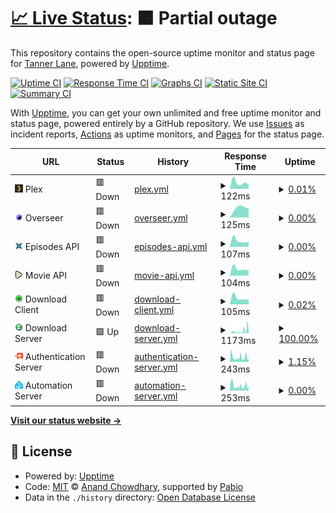 # [📈 Live Status](https://uptime.tannerln7.com): <!--live status--> **🟧 Partial outage**

This repository contains the open-source uptime monitor and status page for [Tanner Lane](https://uptime.tannerln7.com), powered by [Upptime](https://github.com/upptime/upptime).

[![Uptime CI](https://github.com/tannerln7/Upptime/workflows/Uptime%20CI/badge.svg)](https://github.com/tannerln7/Upptime/actions?query=workflow%3A%22Uptime+CI%22)
[![Response Time CI](https://github.com/tannerln7/Upptime/workflows/Response%20Time%20CI/badge.svg)](https://github.com/tannerln7/Upptime/actions?query=workflow%3A%22Response+Time+CI%22)
[![Graphs CI](https://github.com/tannerln7/Upptime/workflows/Graphs%20CI/badge.svg)](https://github.com/tannerln7/Upptime/actions?query=workflow%3A%22Graphs+CI%22)
[![Static Site CI](https://github.com/tannerln7/Upptime/workflows/Static%20Site%20CI/badge.svg)](https://github.com/tannerln7/Upptime/actions?query=workflow%3A%22Static+Site+CI%22)
[![Summary CI](https://github.com/tannerln7/Upptime/workflows/Summary%20CI/badge.svg)](https://github.com/tannerln7/Upptime/actions?query=workflow%3A%22Summary+CI%22)

With [Upptime](https://upptime.js.org), you can get your own unlimited and free uptime monitor and status page, powered entirely by a GitHub repository. We use [Issues](https://github.com/tannerln7/Upptime/issues) as incident reports, [Actions](https://github.com/tannerln7/Upptime/actions) as uptime monitors, and [Pages](https://uptime.tannerln7.com) for the status page.

<!--start: status pages-->
<!-- This summary is generated by Upptime (https://github.com/upptime/upptime) -->
<!-- Do not edit this manually, your changes will be overwritten -->
<!-- prettier-ignore -->
| URL | Status | History | Response Time | Uptime |
| --- | ------ | ------- | ------------- | ------ |
| <img alt="" src="https://github.com/tannerln7/Upptime/blob/f840a86b31c062036a625cbdd3aea94804382ff6/assets/plex.png" height="13"> Plex | 🟥 Down | [plex.yml](https://github.com/tannerln7/Upptime/commits/HEAD/history/plex.yml) | <details><summary><img alt="Response time graph" src="./graphs/plex/response-time-week.png" height="20"> 122ms</summary><br><a href="https://status.tannerln7.com/history/plex"><img alt="Response time 122" src="https://img.shields.io/endpoint?url=https%3A%2F%2Fraw.githubusercontent.com%2Ftannerln7%2FUpptime%2FHEAD%2Fapi%2Fplex%2Fresponse-time.json"></a><br><a href="https://status.tannerln7.com/history/plex"><img alt="24-hour response time 122" src="https://img.shields.io/endpoint?url=https%3A%2F%2Fraw.githubusercontent.com%2Ftannerln7%2FUpptime%2FHEAD%2Fapi%2Fplex%2Fresponse-time-day.json"></a><br><a href="https://status.tannerln7.com/history/plex"><img alt="7-day response time 122" src="https://img.shields.io/endpoint?url=https%3A%2F%2Fraw.githubusercontent.com%2Ftannerln7%2FUpptime%2FHEAD%2Fapi%2Fplex%2Fresponse-time-week.json"></a><br><a href="https://status.tannerln7.com/history/plex"><img alt="30-day response time 122" src="https://img.shields.io/endpoint?url=https%3A%2F%2Fraw.githubusercontent.com%2Ftannerln7%2FUpptime%2FHEAD%2Fapi%2Fplex%2Fresponse-time-month.json"></a><br><a href="https://status.tannerln7.com/history/plex"><img alt="1-year response time 122" src="https://img.shields.io/endpoint?url=https%3A%2F%2Fraw.githubusercontent.com%2Ftannerln7%2FUpptime%2FHEAD%2Fapi%2Fplex%2Fresponse-time-year.json"></a></details> | <details><summary><a href="https://status.tannerln7.com/history/plex">0.01%</a></summary><a href="https://status.tannerln7.com/history/plex"><img alt="All-time uptime 0.01%" src="https://img.shields.io/endpoint?url=https%3A%2F%2Fraw.githubusercontent.com%2Ftannerln7%2FUpptime%2FHEAD%2Fapi%2Fplex%2Fuptime.json"></a><br><a href="https://status.tannerln7.com/history/plex"><img alt="24-hour uptime 0.01%" src="https://img.shields.io/endpoint?url=https%3A%2F%2Fraw.githubusercontent.com%2Ftannerln7%2FUpptime%2FHEAD%2Fapi%2Fplex%2Fuptime-day.json"></a><br><a href="https://status.tannerln7.com/history/plex"><img alt="7-day uptime 0.01%" src="https://img.shields.io/endpoint?url=https%3A%2F%2Fraw.githubusercontent.com%2Ftannerln7%2FUpptime%2FHEAD%2Fapi%2Fplex%2Fuptime-week.json"></a><br><a href="https://status.tannerln7.com/history/plex"><img alt="30-day uptime 0.01%" src="https://img.shields.io/endpoint?url=https%3A%2F%2Fraw.githubusercontent.com%2Ftannerln7%2FUpptime%2FHEAD%2Fapi%2Fplex%2Fuptime-month.json"></a><br><a href="https://status.tannerln7.com/history/plex"><img alt="1-year uptime 0.01%" src="https://img.shields.io/endpoint?url=https%3A%2F%2Fraw.githubusercontent.com%2Ftannerln7%2FUpptime%2FHEAD%2Fapi%2Fplex%2Fuptime-year.json"></a></details>
| <img alt="" src="https://github.com/tannerln7/Upptime/blob/f840a86b31c062036a625cbdd3aea94804382ff6/assets/overseerr.png" height="13"> Overseer | 🟥 Down | [overseer.yml](https://github.com/tannerln7/Upptime/commits/HEAD/history/overseer.yml) | <details><summary><img alt="Response time graph" src="./graphs/overseer/response-time-week.png" height="20"> 125ms</summary><br><a href="https://status.tannerln7.com/history/overseer"><img alt="Response time 125" src="https://img.shields.io/endpoint?url=https%3A%2F%2Fraw.githubusercontent.com%2Ftannerln7%2FUpptime%2FHEAD%2Fapi%2Foverseer%2Fresponse-time.json"></a><br><a href="https://status.tannerln7.com/history/overseer"><img alt="24-hour response time 125" src="https://img.shields.io/endpoint?url=https%3A%2F%2Fraw.githubusercontent.com%2Ftannerln7%2FUpptime%2FHEAD%2Fapi%2Foverseer%2Fresponse-time-day.json"></a><br><a href="https://status.tannerln7.com/history/overseer"><img alt="7-day response time 125" src="https://img.shields.io/endpoint?url=https%3A%2F%2Fraw.githubusercontent.com%2Ftannerln7%2FUpptime%2FHEAD%2Fapi%2Foverseer%2Fresponse-time-week.json"></a><br><a href="https://status.tannerln7.com/history/overseer"><img alt="30-day response time 125" src="https://img.shields.io/endpoint?url=https%3A%2F%2Fraw.githubusercontent.com%2Ftannerln7%2FUpptime%2FHEAD%2Fapi%2Foverseer%2Fresponse-time-month.json"></a><br><a href="https://status.tannerln7.com/history/overseer"><img alt="1-year response time 125" src="https://img.shields.io/endpoint?url=https%3A%2F%2Fraw.githubusercontent.com%2Ftannerln7%2FUpptime%2FHEAD%2Fapi%2Foverseer%2Fresponse-time-year.json"></a></details> | <details><summary><a href="https://status.tannerln7.com/history/overseer">0.00%</a></summary><a href="https://status.tannerln7.com/history/overseer"><img alt="All-time uptime 0.00%" src="https://img.shields.io/endpoint?url=https%3A%2F%2Fraw.githubusercontent.com%2Ftannerln7%2FUpptime%2FHEAD%2Fapi%2Foverseer%2Fuptime.json"></a><br><a href="https://status.tannerln7.com/history/overseer"><img alt="24-hour uptime 0.00%" src="https://img.shields.io/endpoint?url=https%3A%2F%2Fraw.githubusercontent.com%2Ftannerln7%2FUpptime%2FHEAD%2Fapi%2Foverseer%2Fuptime-day.json"></a><br><a href="https://status.tannerln7.com/history/overseer"><img alt="7-day uptime 0.00%" src="https://img.shields.io/endpoint?url=https%3A%2F%2Fraw.githubusercontent.com%2Ftannerln7%2FUpptime%2FHEAD%2Fapi%2Foverseer%2Fuptime-week.json"></a><br><a href="https://status.tannerln7.com/history/overseer"><img alt="30-day uptime 0.00%" src="https://img.shields.io/endpoint?url=https%3A%2F%2Fraw.githubusercontent.com%2Ftannerln7%2FUpptime%2FHEAD%2Fapi%2Foverseer%2Fuptime-month.json"></a><br><a href="https://status.tannerln7.com/history/overseer"><img alt="1-year uptime 0.00%" src="https://img.shields.io/endpoint?url=https%3A%2F%2Fraw.githubusercontent.com%2Ftannerln7%2FUpptime%2FHEAD%2Fapi%2Foverseer%2Fuptime-year.json"></a></details>
| <img alt="" src="https://github.com/tannerln7/Upptime/blob/f840a86b31c062036a625cbdd3aea94804382ff6/assets/sonarr.png" height="13"> Episodes API | 🟥 Down | [episodes-api.yml](https://github.com/tannerln7/Upptime/commits/HEAD/history/episodes-api.yml) | <details><summary><img alt="Response time graph" src="./graphs/episodes-api/response-time-week.png" height="20"> 107ms</summary><br><a href="https://status.tannerln7.com/history/episodes-api"><img alt="Response time 107" src="https://img.shields.io/endpoint?url=https%3A%2F%2Fraw.githubusercontent.com%2Ftannerln7%2FUpptime%2FHEAD%2Fapi%2Fepisodes-api%2Fresponse-time.json"></a><br><a href="https://status.tannerln7.com/history/episodes-api"><img alt="24-hour response time 107" src="https://img.shields.io/endpoint?url=https%3A%2F%2Fraw.githubusercontent.com%2Ftannerln7%2FUpptime%2FHEAD%2Fapi%2Fepisodes-api%2Fresponse-time-day.json"></a><br><a href="https://status.tannerln7.com/history/episodes-api"><img alt="7-day response time 107" src="https://img.shields.io/endpoint?url=https%3A%2F%2Fraw.githubusercontent.com%2Ftannerln7%2FUpptime%2FHEAD%2Fapi%2Fepisodes-api%2Fresponse-time-week.json"></a><br><a href="https://status.tannerln7.com/history/episodes-api"><img alt="30-day response time 107" src="https://img.shields.io/endpoint?url=https%3A%2F%2Fraw.githubusercontent.com%2Ftannerln7%2FUpptime%2FHEAD%2Fapi%2Fepisodes-api%2Fresponse-time-month.json"></a><br><a href="https://status.tannerln7.com/history/episodes-api"><img alt="1-year response time 107" src="https://img.shields.io/endpoint?url=https%3A%2F%2Fraw.githubusercontent.com%2Ftannerln7%2FUpptime%2FHEAD%2Fapi%2Fepisodes-api%2Fresponse-time-year.json"></a></details> | <details><summary><a href="https://status.tannerln7.com/history/episodes-api">0.00%</a></summary><a href="https://status.tannerln7.com/history/episodes-api"><img alt="All-time uptime 0.00%" src="https://img.shields.io/endpoint?url=https%3A%2F%2Fraw.githubusercontent.com%2Ftannerln7%2FUpptime%2FHEAD%2Fapi%2Fepisodes-api%2Fuptime.json"></a><br><a href="https://status.tannerln7.com/history/episodes-api"><img alt="24-hour uptime 0.00%" src="https://img.shields.io/endpoint?url=https%3A%2F%2Fraw.githubusercontent.com%2Ftannerln7%2FUpptime%2FHEAD%2Fapi%2Fepisodes-api%2Fuptime-day.json"></a><br><a href="https://status.tannerln7.com/history/episodes-api"><img alt="7-day uptime 0.00%" src="https://img.shields.io/endpoint?url=https%3A%2F%2Fraw.githubusercontent.com%2Ftannerln7%2FUpptime%2FHEAD%2Fapi%2Fepisodes-api%2Fuptime-week.json"></a><br><a href="https://status.tannerln7.com/history/episodes-api"><img alt="30-day uptime 0.00%" src="https://img.shields.io/endpoint?url=https%3A%2F%2Fraw.githubusercontent.com%2Ftannerln7%2FUpptime%2FHEAD%2Fapi%2Fepisodes-api%2Fuptime-month.json"></a><br><a href="https://status.tannerln7.com/history/episodes-api"><img alt="1-year uptime 0.00%" src="https://img.shields.io/endpoint?url=https%3A%2F%2Fraw.githubusercontent.com%2Ftannerln7%2FUpptime%2FHEAD%2Fapi%2Fepisodes-api%2Fuptime-year.json"></a></details>
| <img alt="" src="https://github.com/tannerln7/Upptime/blob/f840a86b31c062036a625cbdd3aea94804382ff6/assets/radarr.png" height="13"> Movie API | 🟥 Down | [movie-api.yml](https://github.com/tannerln7/Upptime/commits/HEAD/history/movie-api.yml) | <details><summary><img alt="Response time graph" src="./graphs/movie-api/response-time-week.png" height="20"> 104ms</summary><br><a href="https://status.tannerln7.com/history/movie-api"><img alt="Response time 104" src="https://img.shields.io/endpoint?url=https%3A%2F%2Fraw.githubusercontent.com%2Ftannerln7%2FUpptime%2FHEAD%2Fapi%2Fmovie-api%2Fresponse-time.json"></a><br><a href="https://status.tannerln7.com/history/movie-api"><img alt="24-hour response time 104" src="https://img.shields.io/endpoint?url=https%3A%2F%2Fraw.githubusercontent.com%2Ftannerln7%2FUpptime%2FHEAD%2Fapi%2Fmovie-api%2Fresponse-time-day.json"></a><br><a href="https://status.tannerln7.com/history/movie-api"><img alt="7-day response time 104" src="https://img.shields.io/endpoint?url=https%3A%2F%2Fraw.githubusercontent.com%2Ftannerln7%2FUpptime%2FHEAD%2Fapi%2Fmovie-api%2Fresponse-time-week.json"></a><br><a href="https://status.tannerln7.com/history/movie-api"><img alt="30-day response time 104" src="https://img.shields.io/endpoint?url=https%3A%2F%2Fraw.githubusercontent.com%2Ftannerln7%2FUpptime%2FHEAD%2Fapi%2Fmovie-api%2Fresponse-time-month.json"></a><br><a href="https://status.tannerln7.com/history/movie-api"><img alt="1-year response time 104" src="https://img.shields.io/endpoint?url=https%3A%2F%2Fraw.githubusercontent.com%2Ftannerln7%2FUpptime%2FHEAD%2Fapi%2Fmovie-api%2Fresponse-time-year.json"></a></details> | <details><summary><a href="https://status.tannerln7.com/history/movie-api">0.00%</a></summary><a href="https://status.tannerln7.com/history/movie-api"><img alt="All-time uptime 0.00%" src="https://img.shields.io/endpoint?url=https%3A%2F%2Fraw.githubusercontent.com%2Ftannerln7%2FUpptime%2FHEAD%2Fapi%2Fmovie-api%2Fuptime.json"></a><br><a href="https://status.tannerln7.com/history/movie-api"><img alt="24-hour uptime 0.00%" src="https://img.shields.io/endpoint?url=https%3A%2F%2Fraw.githubusercontent.com%2Ftannerln7%2FUpptime%2FHEAD%2Fapi%2Fmovie-api%2Fuptime-day.json"></a><br><a href="https://status.tannerln7.com/history/movie-api"><img alt="7-day uptime 0.00%" src="https://img.shields.io/endpoint?url=https%3A%2F%2Fraw.githubusercontent.com%2Ftannerln7%2FUpptime%2FHEAD%2Fapi%2Fmovie-api%2Fuptime-week.json"></a><br><a href="https://status.tannerln7.com/history/movie-api"><img alt="30-day uptime 0.00%" src="https://img.shields.io/endpoint?url=https%3A%2F%2Fraw.githubusercontent.com%2Ftannerln7%2FUpptime%2FHEAD%2Fapi%2Fmovie-api%2Fuptime-month.json"></a><br><a href="https://status.tannerln7.com/history/movie-api"><img alt="1-year uptime 0.00%" src="https://img.shields.io/endpoint?url=https%3A%2F%2Fraw.githubusercontent.com%2Ftannerln7%2FUpptime%2FHEAD%2Fapi%2Fmovie-api%2Fuptime-year.json"></a></details>
| <img alt="" src="https://github.com/tannerln7/Upptime/blob/f840a86b31c062036a625cbdd3aea94804382ff6/assets/download_client.png" height="13"> Download Client | 🟥 Down | [download-client.yml](https://github.com/tannerln7/Upptime/commits/HEAD/history/download-client.yml) | <details><summary><img alt="Response time graph" src="./graphs/download-client/response-time-week.png" height="20"> 105ms</summary><br><a href="https://status.tannerln7.com/history/download-client"><img alt="Response time 105" src="https://img.shields.io/endpoint?url=https%3A%2F%2Fraw.githubusercontent.com%2Ftannerln7%2FUpptime%2FHEAD%2Fapi%2Fdownload-client%2Fresponse-time.json"></a><br><a href="https://status.tannerln7.com/history/download-client"><img alt="24-hour response time 105" src="https://img.shields.io/endpoint?url=https%3A%2F%2Fraw.githubusercontent.com%2Ftannerln7%2FUpptime%2FHEAD%2Fapi%2Fdownload-client%2Fresponse-time-day.json"></a><br><a href="https://status.tannerln7.com/history/download-client"><img alt="7-day response time 105" src="https://img.shields.io/endpoint?url=https%3A%2F%2Fraw.githubusercontent.com%2Ftannerln7%2FUpptime%2FHEAD%2Fapi%2Fdownload-client%2Fresponse-time-week.json"></a><br><a href="https://status.tannerln7.com/history/download-client"><img alt="30-day response time 105" src="https://img.shields.io/endpoint?url=https%3A%2F%2Fraw.githubusercontent.com%2Ftannerln7%2FUpptime%2FHEAD%2Fapi%2Fdownload-client%2Fresponse-time-month.json"></a><br><a href="https://status.tannerln7.com/history/download-client"><img alt="1-year response time 105" src="https://img.shields.io/endpoint?url=https%3A%2F%2Fraw.githubusercontent.com%2Ftannerln7%2FUpptime%2FHEAD%2Fapi%2Fdownload-client%2Fresponse-time-year.json"></a></details> | <details><summary><a href="https://status.tannerln7.com/history/download-client">0.02%</a></summary><a href="https://status.tannerln7.com/history/download-client"><img alt="All-time uptime 0.02%" src="https://img.shields.io/endpoint?url=https%3A%2F%2Fraw.githubusercontent.com%2Ftannerln7%2FUpptime%2FHEAD%2Fapi%2Fdownload-client%2Fuptime.json"></a><br><a href="https://status.tannerln7.com/history/download-client"><img alt="24-hour uptime 0.02%" src="https://img.shields.io/endpoint?url=https%3A%2F%2Fraw.githubusercontent.com%2Ftannerln7%2FUpptime%2FHEAD%2Fapi%2Fdownload-client%2Fuptime-day.json"></a><br><a href="https://status.tannerln7.com/history/download-client"><img alt="7-day uptime 0.02%" src="https://img.shields.io/endpoint?url=https%3A%2F%2Fraw.githubusercontent.com%2Ftannerln7%2FUpptime%2FHEAD%2Fapi%2Fdownload-client%2Fuptime-week.json"></a><br><a href="https://status.tannerln7.com/history/download-client"><img alt="30-day uptime 0.02%" src="https://img.shields.io/endpoint?url=https%3A%2F%2Fraw.githubusercontent.com%2Ftannerln7%2FUpptime%2FHEAD%2Fapi%2Fdownload-client%2Fuptime-month.json"></a><br><a href="https://status.tannerln7.com/history/download-client"><img alt="1-year uptime 0.02%" src="https://img.shields.io/endpoint?url=https%3A%2F%2Fraw.githubusercontent.com%2Ftannerln7%2FUpptime%2FHEAD%2Fapi%2Fdownload-client%2Fuptime-year.json"></a></details>
| <img alt="" src="https://github.com/tannerln7/Upptime/blob/f840a86b31c062036a625cbdd3aea94804382ff6/assets/download_server.png" height="13"> Download Server | 🟩 Up | [download-server.yml](https://github.com/tannerln7/Upptime/commits/HEAD/history/download-server.yml) | <details><summary><img alt="Response time graph" src="./graphs/download-server/response-time-week.png" height="20"> 1173ms</summary><br><a href="https://status.tannerln7.com/history/download-server"><img alt="Response time 1173" src="https://img.shields.io/endpoint?url=https%3A%2F%2Fraw.githubusercontent.com%2Ftannerln7%2FUpptime%2FHEAD%2Fapi%2Fdownload-server%2Fresponse-time.json"></a><br><a href="https://status.tannerln7.com/history/download-server"><img alt="24-hour response time 1173" src="https://img.shields.io/endpoint?url=https%3A%2F%2Fraw.githubusercontent.com%2Ftannerln7%2FUpptime%2FHEAD%2Fapi%2Fdownload-server%2Fresponse-time-day.json"></a><br><a href="https://status.tannerln7.com/history/download-server"><img alt="7-day response time 1173" src="https://img.shields.io/endpoint?url=https%3A%2F%2Fraw.githubusercontent.com%2Ftannerln7%2FUpptime%2FHEAD%2Fapi%2Fdownload-server%2Fresponse-time-week.json"></a><br><a href="https://status.tannerln7.com/history/download-server"><img alt="30-day response time 1173" src="https://img.shields.io/endpoint?url=https%3A%2F%2Fraw.githubusercontent.com%2Ftannerln7%2FUpptime%2FHEAD%2Fapi%2Fdownload-server%2Fresponse-time-month.json"></a><br><a href="https://status.tannerln7.com/history/download-server"><img alt="1-year response time 1173" src="https://img.shields.io/endpoint?url=https%3A%2F%2Fraw.githubusercontent.com%2Ftannerln7%2FUpptime%2FHEAD%2Fapi%2Fdownload-server%2Fresponse-time-year.json"></a></details> | <details><summary><a href="https://status.tannerln7.com/history/download-server">100.00%</a></summary><a href="https://status.tannerln7.com/history/download-server"><img alt="All-time uptime 100.00%" src="https://img.shields.io/endpoint?url=https%3A%2F%2Fraw.githubusercontent.com%2Ftannerln7%2FUpptime%2FHEAD%2Fapi%2Fdownload-server%2Fuptime.json"></a><br><a href="https://status.tannerln7.com/history/download-server"><img alt="24-hour uptime 100.00%" src="https://img.shields.io/endpoint?url=https%3A%2F%2Fraw.githubusercontent.com%2Ftannerln7%2FUpptime%2FHEAD%2Fapi%2Fdownload-server%2Fuptime-day.json"></a><br><a href="https://status.tannerln7.com/history/download-server"><img alt="7-day uptime 100.00%" src="https://img.shields.io/endpoint?url=https%3A%2F%2Fraw.githubusercontent.com%2Ftannerln7%2FUpptime%2FHEAD%2Fapi%2Fdownload-server%2Fuptime-week.json"></a><br><a href="https://status.tannerln7.com/history/download-server"><img alt="30-day uptime 100.00%" src="https://img.shields.io/endpoint?url=https%3A%2F%2Fraw.githubusercontent.com%2Ftannerln7%2FUpptime%2FHEAD%2Fapi%2Fdownload-server%2Fuptime-month.json"></a><br><a href="https://status.tannerln7.com/history/download-server"><img alt="1-year uptime 100.00%" src="https://img.shields.io/endpoint?url=https%3A%2F%2Fraw.githubusercontent.com%2Ftannerln7%2FUpptime%2FHEAD%2Fapi%2Fdownload-server%2Fuptime-year.json"></a></details>
| <img alt="" src="https://github.com/tannerln7/Upptime/blob/f840a86b31c062036a625cbdd3aea94804382ff6/assets/auth.png" height="13"> Authentication Server | 🟥 Down | [authentication-server.yml](https://github.com/tannerln7/Upptime/commits/HEAD/history/authentication-server.yml) | <details><summary><img alt="Response time graph" src="./graphs/authentication-server/response-time-week.png" height="20"> 243ms</summary><br><a href="https://status.tannerln7.com/history/authentication-server"><img alt="Response time 243" src="https://img.shields.io/endpoint?url=https%3A%2F%2Fraw.githubusercontent.com%2Ftannerln7%2FUpptime%2FHEAD%2Fapi%2Fauthentication-server%2Fresponse-time.json"></a><br><a href="https://status.tannerln7.com/history/authentication-server"><img alt="24-hour response time 243" src="https://img.shields.io/endpoint?url=https%3A%2F%2Fraw.githubusercontent.com%2Ftannerln7%2FUpptime%2FHEAD%2Fapi%2Fauthentication-server%2Fresponse-time-day.json"></a><br><a href="https://status.tannerln7.com/history/authentication-server"><img alt="7-day response time 243" src="https://img.shields.io/endpoint?url=https%3A%2F%2Fraw.githubusercontent.com%2Ftannerln7%2FUpptime%2FHEAD%2Fapi%2Fauthentication-server%2Fresponse-time-week.json"></a><br><a href="https://status.tannerln7.com/history/authentication-server"><img alt="30-day response time 243" src="https://img.shields.io/endpoint?url=https%3A%2F%2Fraw.githubusercontent.com%2Ftannerln7%2FUpptime%2FHEAD%2Fapi%2Fauthentication-server%2Fresponse-time-month.json"></a><br><a href="https://status.tannerln7.com/history/authentication-server"><img alt="1-year response time 243" src="https://img.shields.io/endpoint?url=https%3A%2F%2Fraw.githubusercontent.com%2Ftannerln7%2FUpptime%2FHEAD%2Fapi%2Fauthentication-server%2Fresponse-time-year.json"></a></details> | <details><summary><a href="https://status.tannerln7.com/history/authentication-server">1.15%</a></summary><a href="https://status.tannerln7.com/history/authentication-server"><img alt="All-time uptime 1.15%" src="https://img.shields.io/endpoint?url=https%3A%2F%2Fraw.githubusercontent.com%2Ftannerln7%2FUpptime%2FHEAD%2Fapi%2Fauthentication-server%2Fuptime.json"></a><br><a href="https://status.tannerln7.com/history/authentication-server"><img alt="24-hour uptime 1.15%" src="https://img.shields.io/endpoint?url=https%3A%2F%2Fraw.githubusercontent.com%2Ftannerln7%2FUpptime%2FHEAD%2Fapi%2Fauthentication-server%2Fuptime-day.json"></a><br><a href="https://status.tannerln7.com/history/authentication-server"><img alt="7-day uptime 1.15%" src="https://img.shields.io/endpoint?url=https%3A%2F%2Fraw.githubusercontent.com%2Ftannerln7%2FUpptime%2FHEAD%2Fapi%2Fauthentication-server%2Fuptime-week.json"></a><br><a href="https://status.tannerln7.com/history/authentication-server"><img alt="30-day uptime 1.15%" src="https://img.shields.io/endpoint?url=https%3A%2F%2Fraw.githubusercontent.com%2Ftannerln7%2FUpptime%2FHEAD%2Fapi%2Fauthentication-server%2Fuptime-month.json"></a><br><a href="https://status.tannerln7.com/history/authentication-server"><img alt="1-year uptime 1.15%" src="https://img.shields.io/endpoint?url=https%3A%2F%2Fraw.githubusercontent.com%2Ftannerln7%2FUpptime%2FHEAD%2Fapi%2Fauthentication-server%2Fuptime-year.json"></a></details>
| <img alt="" src="https://github.com/tannerln7/Upptime/blob/f840a86b31c062036a625cbdd3aea94804382ff6/assets/ha.png" height="13"> Automation Server | 🟥 Down | [automation-server.yml](https://github.com/tannerln7/Upptime/commits/HEAD/history/automation-server.yml) | <details><summary><img alt="Response time graph" src="./graphs/automation-server/response-time-week.png" height="20"> 253ms</summary><br><a href="https://status.tannerln7.com/history/automation-server"><img alt="Response time 253" src="https://img.shields.io/endpoint?url=https%3A%2F%2Fraw.githubusercontent.com%2Ftannerln7%2FUpptime%2FHEAD%2Fapi%2Fautomation-server%2Fresponse-time.json"></a><br><a href="https://status.tannerln7.com/history/automation-server"><img alt="24-hour response time 253" src="https://img.shields.io/endpoint?url=https%3A%2F%2Fraw.githubusercontent.com%2Ftannerln7%2FUpptime%2FHEAD%2Fapi%2Fautomation-server%2Fresponse-time-day.json"></a><br><a href="https://status.tannerln7.com/history/automation-server"><img alt="7-day response time 253" src="https://img.shields.io/endpoint?url=https%3A%2F%2Fraw.githubusercontent.com%2Ftannerln7%2FUpptime%2FHEAD%2Fapi%2Fautomation-server%2Fresponse-time-week.json"></a><br><a href="https://status.tannerln7.com/history/automation-server"><img alt="30-day response time 253" src="https://img.shields.io/endpoint?url=https%3A%2F%2Fraw.githubusercontent.com%2Ftannerln7%2FUpptime%2FHEAD%2Fapi%2Fautomation-server%2Fresponse-time-month.json"></a><br><a href="https://status.tannerln7.com/history/automation-server"><img alt="1-year response time 253" src="https://img.shields.io/endpoint?url=https%3A%2F%2Fraw.githubusercontent.com%2Ftannerln7%2FUpptime%2FHEAD%2Fapi%2Fautomation-server%2Fresponse-time-year.json"></a></details> | <details><summary><a href="https://status.tannerln7.com/history/automation-server">0.00%</a></summary><a href="https://status.tannerln7.com/history/automation-server"><img alt="All-time uptime 0.00%" src="https://img.shields.io/endpoint?url=https%3A%2F%2Fraw.githubusercontent.com%2Ftannerln7%2FUpptime%2FHEAD%2Fapi%2Fautomation-server%2Fuptime.json"></a><br><a href="https://status.tannerln7.com/history/automation-server"><img alt="24-hour uptime 0.00%" src="https://img.shields.io/endpoint?url=https%3A%2F%2Fraw.githubusercontent.com%2Ftannerln7%2FUpptime%2FHEAD%2Fapi%2Fautomation-server%2Fuptime-day.json"></a><br><a href="https://status.tannerln7.com/history/automation-server"><img alt="7-day uptime 0.00%" src="https://img.shields.io/endpoint?url=https%3A%2F%2Fraw.githubusercontent.com%2Ftannerln7%2FUpptime%2FHEAD%2Fapi%2Fautomation-server%2Fuptime-week.json"></a><br><a href="https://status.tannerln7.com/history/automation-server"><img alt="30-day uptime 0.00%" src="https://img.shields.io/endpoint?url=https%3A%2F%2Fraw.githubusercontent.com%2Ftannerln7%2FUpptime%2FHEAD%2Fapi%2Fautomation-server%2Fuptime-month.json"></a><br><a href="https://status.tannerln7.com/history/automation-server"><img alt="1-year uptime 0.00%" src="https://img.shields.io/endpoint?url=https%3A%2F%2Fraw.githubusercontent.com%2Ftannerln7%2FUpptime%2FHEAD%2Fapi%2Fautomation-server%2Fuptime-year.json"></a></details>

<!--end: status pages-->

[**Visit our status website →**](https://uptime.tannerln7.com)

## 📄 License

- Powered by: [Upptime](https://github.com/upptime/upptime)
- Code: [MIT](./LICENSE) © [Anand Chowdhary](https://anandchowdhary.com), supported by [Pabio](https://pabio.com)
- Data in the `./history` directory: [Open Database License](https://opendatacommons.org/licenses/odbl/1-0/)
